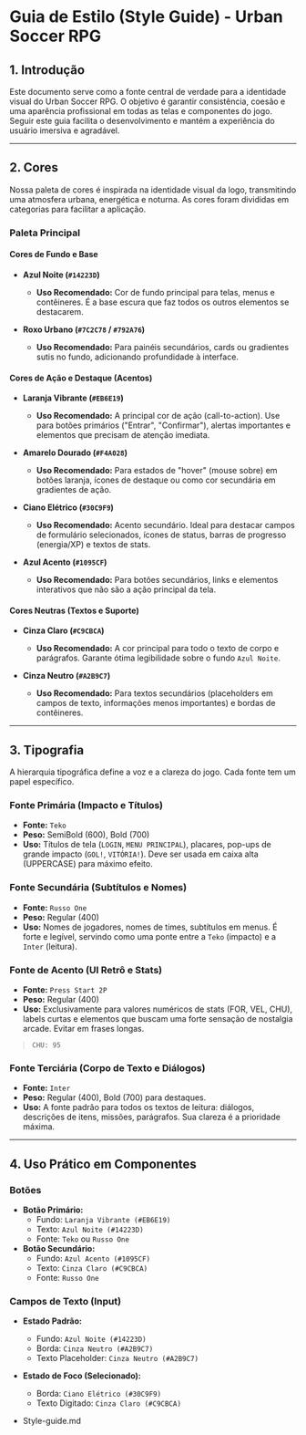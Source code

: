 # Guia de Estilo (Style Guide) - Urban Soccer RPG

## 1. Introdução

Este documento serve como a fonte central de verdade para a identidade visual do Urban Soccer RPG. O objetivo é garantir consistência, coesão e uma aparência profissional em todas as telas e componentes do jogo. Seguir este guia facilita o desenvolvimento e mantém a experiência do usuário imersiva e agradável.

---

## 2. Cores

Nossa paleta de cores é inspirada na identidade visual da logo, transmitindo uma atmosfera urbana, energética e noturna. As cores foram divididas em categorias para facilitar a aplicação.

### Paleta Principal

#### Cores de Fundo e Base
*  **Azul Noite (`#14223D`)**
    * **Uso Recomendado:** Cor de fundo principal para telas, menus e contêineres. É a base escura que faz todos os outros elementos se destacarem.

* **Roxo Urbano (`#7C2C78` / `#792A76`)**
    * **Uso Recomendado:** Para painéis secundários, cards ou gradientes sutis no fundo, adicionando profundidade à interface.

#### Cores de Ação e Destaque (Acentos)
* **Laranja Vibrante (`#EB6E19`)**
    * **Uso Recomendado:** A principal cor de ação (call-to-action). Use para botões primários ("Entrar", "Confirmar"), alertas importantes e elementos que precisam de atenção imediata.

* **Amarelo Dourado (`#F4A028`)**
    * **Uso Recomendado:** Para estados de "hover" (mouse sobre) em botões laranja, ícones de destaque ou como cor secundária em gradientes de ação.

* **Ciano Elétrico (`#30C9F9`)**
    * **Uso Recomendado:** Acento secundário. Ideal para destacar campos de formulário selecionados, ícones de status, barras de progresso (energia/XP) e textos de stats.

*  **Azul Acento (`#1095CF`)**
    * **Uso Recomendado:** Para botões secundários, links e elementos interativos que não são a ação principal da tela.

#### Cores Neutras (Textos e Suporte)
* **Cinza Claro (`#C9CBCA`)**
    * **Uso Recomendado:** A cor principal para todo o texto de corpo e parágrafos. Garante ótima legibilidade sobre o fundo `Azul Noite`.

* **Cinza Neutro (`#A2B9C7`)**
    * **Uso Recomendado:** Para textos secundários (placeholders em campos de texto, informações menos importantes) e bordas de contêineres.

---

## 3. Tipografia

A hierarquia tipográfica define a voz e a clareza do jogo. Cada fonte tem um papel específico.

### Fonte Primária (Impacto e Títulos)
* **Fonte:** `Teko`
* **Peso:** SemiBold (600), Bold (700)
* **Uso:** Títulos de tela (`LOGIN`, `MENU PRINCIPAL`), placares, pop-ups de grande impacto (`GOL!`, `VITÓRIA!`). Deve ser usada em caixa alta (UPPERCASE) para máximo efeito.

### Fonte Secundária (Subtítulos e Nomes)
* **Fonte:** `Russo One`
* **Peso:** Regular (400)
* **Uso:** Nomes de jogadores, nomes de times, subtítulos em menus. É forte e legível, servindo como uma ponte entre a `Teko` (impacto) e a `Inter` (leitura).

### Fonte de Acento (UI Retrô e Stats)
* **Fonte:** `Press Start 2P`
* **Peso:** Regular (400)
* **Uso:** Exclusivamente para valores numéricos de stats (FOR, VEL, CHU), labels curtas e elementos que buscam uma forte sensação de nostalgia arcade. Evitar em frases longas.
> `CHU: 95`

### Fonte Terciária (Corpo de Texto e Diálogos)
* **Fonte:** `Inter`
* **Peso:** Regular (400), Bold (700) para destaques.
* **Uso:** A fonte padrão para todos os textos de leitura: diálogos, descrições de itens, missões, parágrafos. Sua clareza é a prioridade máxima.

---

## 4. Uso Prático em Componentes

### Botões
* **Botão Primário:**
    * Fundo: `Laranja Vibrante (#EB6E19)`
    * Texto: `Azul Noite (#14223D)`
    * Fonte: `Teko` ou `Russo One`
* **Botão Secundário:**
    * Fundo: `Azul Acento (#1095CF)`
    * Texto: `Cinza Claro (#C9CBCA)`
    * Fonte: `Russo One`

### Campos de Texto (Input)
* **Estado Padrão:**
    * Fundo: `Azul Noite (#14223D)`
    * Borda: `Cinza Neutro (#A2B9C7)`
    * Texto Placeholder: `Cinza Neutro (#A2B9C7)`
* **Estado de Foco (Selecionado):**
    * Borda: `Ciano Elétrico (#30C9F9)`
    * Texto Digitado: `Cinza Claro (#C9CBCA)`

* Style-guide.md
